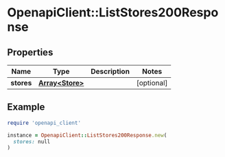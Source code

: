 # OpenapiClient::ListStores200Response

## Properties

| Name | Type | Description | Notes |
| ---- | ---- | ----------- | ----- |
| **stores** | [**Array&lt;Store&gt;**](Store.md) |  | [optional] |

## Example

```ruby
require 'openapi_client'

instance = OpenapiClient::ListStores200Response.new(
  stores: null
)
```

